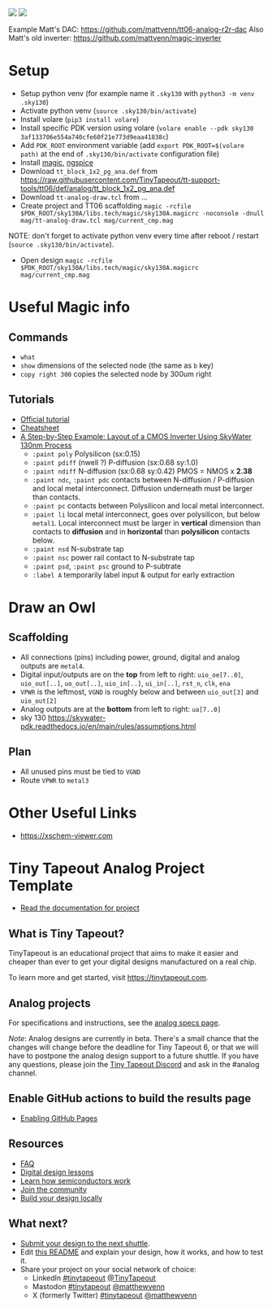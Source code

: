 ![](../../workflows/gds/badge.svg) ![](../../workflows/docs/badge.svg)

Example Matt's DAC: https://github.com/mattvenn/tt06-analog-r2r-dac
Also Matt's old inverter: https://github.com/mattvenn/magic-inverter

# Setup
* Setup python venv (for example name it `.sky130` with ```python3 -m venv .sky130```)
* Activate python venv (```source .sky130/bin/activate```)
* Install volare (```pip3 install volare```)
* Install specific PDK version using volare (```volare enable --pdk sky130 3af133706e554a740cfe60f21e773d9eaa41838c```)
* Add `PDK_ROOT` environment variable (add ```export PDK_ROOT=$(volare path)``` at the end of `.sky130/bin/activate` configuration file)
* Install [magic](http://opencircuitdesign.com/magic/), [ngspice](https://ngspice.sourceforge.io)
* Download `tt_block_1x2_pg_ana.def` from https://raw.githubusercontent.com/TinyTapeout/tt-support-tools/tt06/def/analog/tt_block_1x2_pg_ana.def
* Download `tt-analog-draw.tcl` from ...
* Create project and TT06 scaffolding ```magic -rcfile $PDK_ROOT/sky130A/libs.tech/magic/sky130A.magicrc -noconsole -dnull mag/tt-analog-draw.tcl mag/current_cmp.mag```

NOTE: don't forget to activate python venv every time after reboot / restart (```source .sky130/bin/activate```).
* Open design ```magic -rcfile $PDK_ROOT/sky130A/libs.tech/magic/sky130A.magicrc mag/current_cmp.mag```

# Useful Magic info
## Commands
* ```what```
* ```show``` dimensions of the selected node (the same as `b` key)
* ```copy right 300``` copies the selected node by 300um right
  
## Tutorials
* [Official tutorial](https://terpconnect.umd.edu/~newcomb/vlsi/magic_tut/Magic_x3.pdf)
* [Cheatsheet](https://github.com/iic-jku/osic-multitool/blob/main/magic-cheatsheet/magic_cheatsheet.pdf)
* [A Step-by-Step Example: Layout of a CMOS Inverter Using SkyWater 130nm Process](https://docs.google.com/document/d/1hSLKsz9xcEJgAMmYYer5cDwvPqas9_JGRUAgEORx1Yw/edit#heading=h.j6gtadx04fb6)
   * `:paint poly` Polysilicon (sx:0.15)
   * `:paint pdiff` (nwell ?) P-diffusion (sx:0.68 sy:1.0)
   * `:paint ndiff` N-diffusion (sx:0.68 sy:0.42) PMOS = NMOS x **2.38**
   * `:paint ndc`, `:paint pdc` contacts between N-diffusion / P-diffusion and local metal interconnect. Diffusion underneath must be larger than contacts.
   * `:paint pc` contacts between Polysilicon and local metal interconnect. 
   * `:paint li` local metal interconnect, goes over polysilicon, but below `metal1`. Local interconnect must be larger in **vertical** dimension than contacts to **diffusion** and in **horizontal** than **polysilicon** contacts below.
   * `:paint nsd` N-substrate tap
   * `:paint nsc` power rail contact to N-substrate tap
   * `:paint psd`, `:paint psc` ground to P-subtrate
   * `:label A` temporarily label input & output for early extraction

# Draw an Owl

## Scaffolding
* All connections (pins) including power, ground, digital and analog outputs are `metal4`.
* Digital input/outputs are on the **top** from left to right: `uio_oe[7..0]`, `uio_out[..]`, `uo_out[..]`, `uio_in[..]`, `ui_in[..]`, `rst_n`, `clk`, `ena`
* `VPWR` is the leftmost, `VGND` is roughly below and between `uio_out[3]` and `uio_out[2]`
* Analog outputs are at the **bottom** from left to right: `ua[7..0]`
* sky 130 https://skywater-pdk.readthedocs.io/en/main/rules/assumptions.html

## Plan
* All unused pins must be tied to `VGND`
* Route `VPWR` to `metal3`

# Other Useful Links 
* https://xschem-viewer.com
  
# Tiny Tapeout Analog Project Template

- [Read the documentation for project](docs/info.md)

## What is Tiny Tapeout?

TinyTapeout is an educational project that aims to make it easier and cheaper than ever to get your digital designs manufactured on a real chip.

To learn more and get started, visit https://tinytapeout.com.

## Analog projects

For specifications and instructions, see the [analog specs page](https://tinytapeout.com/specs/analog/).

*Note*: Analog designs are currently in beta. There's a small chance that the changes will change before the deadline for Tiny Tapeout 6, or that we will have to postpone the analog design support to a future shuttle. If you have any questions, please join the [Tiny Tapeout Discord](https://tinytapeout.com/discord) and ask in the #analog channel.

## Enable GitHub actions to build the results page

- [Enabling GitHub Pages](https://tinytapeout.com/faq/#my-github-action-is-failing-on-the-pages-part)

## Resources

- [FAQ](https://tinytapeout.com/faq/)
- [Digital design lessons](https://tinytapeout.com/digital_design/)
- [Learn how semiconductors work](https://tinytapeout.com/siliwiz/)
- [Join the community](https://tinytapeout.com/discord)
- [Build your design locally](https://docs.google.com/document/d/1aUUZ1jthRpg4QURIIyzlOaPWlmQzr-jBn3wZipVUPt4)

## What next?

- [Submit your design to the next shuttle](https://app.tinytapeout.com/).
- Edit [this README](README.md) and explain your design, how it works, and how to test it.
- Share your project on your social network of choice:
  - LinkedIn [#tinytapeout](https://www.linkedin.com/search/results/content/?keywords=%23tinytapeout) [@TinyTapeout](https://www.linkedin.com/company/100708654/)
  - Mastodon [#tinytapeout](https://chaos.social/tags/tinytapeout) [@matthewvenn](https://chaos.social/@matthewvenn)
  - X (formerly Twitter) [#tinytapeout](https://twitter.com/hashtag/tinytapeout) [@matthewvenn](https://twitter.com/matthewvenn)
